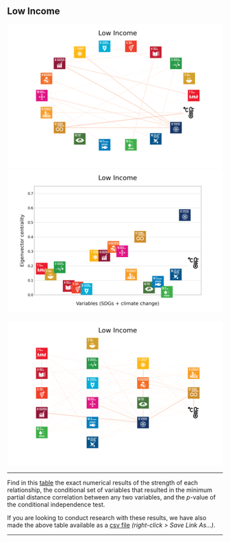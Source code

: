 ## Low Income

<img src="../Low Income/Low Income_circular_network_logos.png">
<img src="../Low Income/Low Income_eigenvector_centrality.png">
<br>
<br>
<img src="../Low Income/Low Income_multipartite_network_logos_cluster.png">

---

Find in this <a href="../Low Income/TLPH_website_tables_33-33.pdf" target="_blank">table</a> the exact numerical results of the strength of each relationship, the conditional set of variables that resulted in the minimum partial distance correlation between any two variables, and the _p_-value of the conditional independence test.

If you are looking to conduct research with these results, we have also made the above table available as a <a href="https://raw.githubusercontent.com/felix-laumann/SDG-networks/gh-pages/Results/csv/conditions_Low Income.csv" target="_blank" download>csv file</a> _(right-click > Save Link As...)_. 

---
